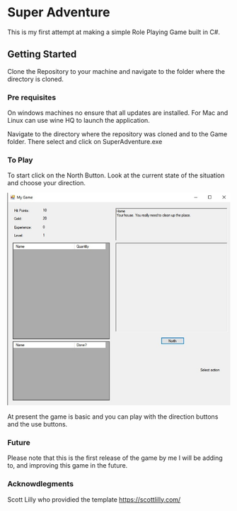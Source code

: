 # Super Adventure

This is my first attempt at making a simple Role Playing Game  built in C#.

## Getting Started
 
Clone the Repository to your machine and navigate to the folder where the directory is cloned.  

### Pre requisites

On windows machines no ensure that all updates are installed.  For Mac and Linux can use wine HQ to launch the application.

Navigate to the directory where the repository was cloned and to the Game folder.  There select and click on SuperAdventure.exe

### To Play

To start click on the North Button.  Look at the current state of the situation and choose your direction.

![Image](/images/SuperAdventure.jpg)

At present the game is basic and you can play with the direction buttons and the use buttons.

### Future

Please note that this is the first release of the game by me I will be adding to, and improving this game in the future.

### Acknowdlegments

Scott Lilly who providied the template
https://scottlilly.com/